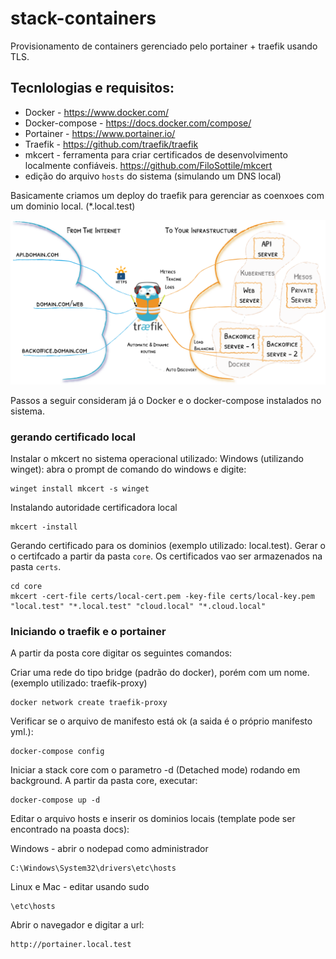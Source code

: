 # stack-containers

Provisionamento de containers gerenciado pelo portainer + traefik usando TLS.

## Tecnlologias e requisitos:
- Docker - https://www.docker.com/
- Docker-compose - https://docs.docker.com/compose/
- Portainer - https://www.portainer.io/
- Traefik - https://github.com/traefik/traefik
- mkcert - ferramenta para criar certificados de desenvolvimento localmente confiáveis.  https://github.com/FiloSottile/mkcert
- edição do arquivo `hosts` do sistema (simulando um DNS local)

Basicamente criamos um deploy do traefik para gerenciar as coenxoes com um dominio local. (*.local.test)

![](./docs/images/traefik-architecture.webp)

Passos a seguir consideram já o Docker e o docker-compose instalados no sistema. 

###  gerando certificado local
Instalar o mkcert no sistema operacional utilizado:
Windows (utilizando winget): abra o prompt de comando do windows e digite:
```
winget install mkcert -s winget 
```

Instalando autoridade certificadora local
```
mkcert -install
```
Gerando certificado para os dominios (exemplo utilizado: local.test).
Gerar o o certifcado a partir da pasta `core`. Os certificados vao ser armazenados na pasta `certs`.

```
cd core
mkcert -cert-file certs/local-cert.pem -key-file certs/local-key.pem "local.test" "*.local.test" "cloud.local" "*.cloud.local"
```

###  Iniciando o traefik e o portainer
A partir da posta core digitar os seguintes comandos:

Criar uma rede do tipo bridge (padrão do docker), porém com um nome. (exemplo utilizado: traefik-proxy)
```
docker network create traefik-proxy
```

Verificar se o arquivo de manifesto está ok (a saida é o próprio manifesto yml.):
```
docker-compose config
```

Iniciar a stack core com o parametro -d (Detached mode) rodando em background. A partir da pasta core, executar:
```
docker-compose up -d
```

Editar o arquivo hosts e inserir os dominios locais (template pode ser encontrado na poasta docs):

Windows - abrir o nodepad como administrador
```
C:\Windows\System32\drivers\etc\hosts
```

Linux e Mac - editar usando sudo
```
\etc\hosts
```

Abrir o navegador e digitar a url:
```
http://portainer.local.test
```


